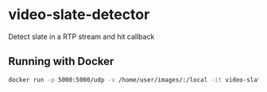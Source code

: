 # video-slate-detector
Detect slate in a RTP stream and hit callback

## Running with Docker

```bash
docker run -p 5000:5000/udp -v /home/user/images/:/local -it video-slate-detector:0.0.1 /local/slate_120px.jpg http://localhost:8000
```

